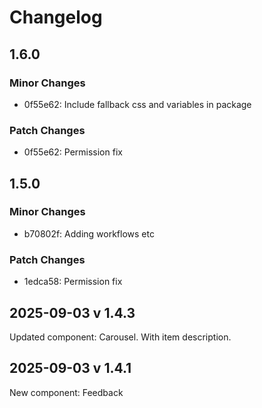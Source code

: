 # Changelog

## 1.6.0

### Minor Changes

- 0f55e62: Include fallback css and variables in package

### Patch Changes

- 0f55e62: Permission fix

## 1.5.0

### Minor Changes

- b70802f: Adding workflows etc

### Patch Changes

- 1edca58: Permission fix

## 2025-09-03 v 1.4.3

Updated component: Carousel. With item description.

## 2025-09-03 v 1.4.1

New component: Feedback
